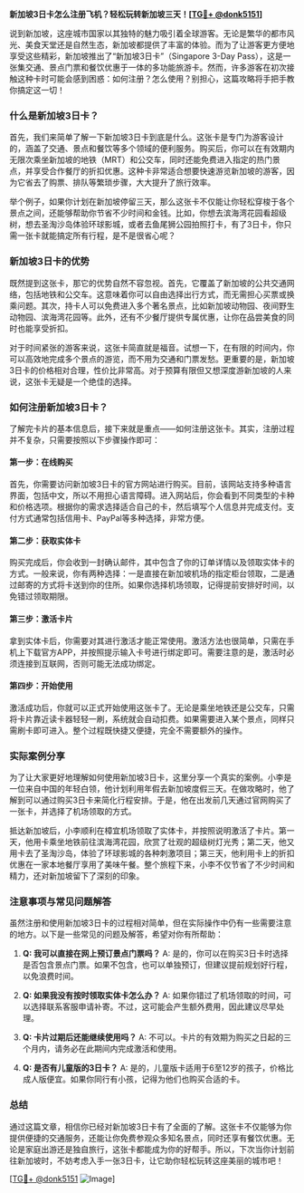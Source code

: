 **新加坡3日卡怎么注册飞机？轻松玩转新加坡三天！[[TG💪+ @donk5151](https://t.me/s/donk5151)]**

说到新加坡，这座城市国家以其独特的魅力吸引着全球游客。无论是繁华的都市风光、美食天堂还是自然生态，新加坡都提供了丰富的体验。而为了让游客更方便地享受这些精彩，新加坡推出了“新加坡3日卡”（Singapore 3-Day Pass），这是一张集交通、景点门票和餐饮优惠于一体的多功能旅游卡。然而，许多游客在初次接触这种卡时可能会感到困惑：如何注册？怎么使用？别担心，这篇攻略将手把手教你搞定这一切！

### 什么是新加坡3日卡？

首先，我们来简单了解一下新加坡3日卡到底是什么。这张卡是专门为游客设计的，涵盖了交通、景点和餐饮等多个领域的便利服务。购买后，你可以在有效期内无限次乘坐新加坡的地铁（MRT）和公交车，同时还能免费进入指定的热门景点，并享受合作餐厅的折扣优惠。这种卡非常适合想要快速游览新加坡的游客，因为它省去了购票、排队等繁琐步骤，大大提升了旅行效率。

举个例子，如果你计划在新加坡停留三天，那么这张卡不仅能让你轻松穿梭于各个景点之间，还能够帮助你节省不少时间和金钱。比如，你想去滨海湾花园看超级树，想去圣淘沙岛体验环球影城，或者去鱼尾狮公园拍照打卡，有了3日卡，你只需一张卡就能搞定所有行程，是不是很省心呢？

### 新加坡3日卡的优势

既然提到这张卡，那它的优势自然不容忽视。首先，它覆盖了新加坡的公共交通网络，包括地铁和公交车。这意味着你可以自由选择出行方式，而无需担心买票或换乘问题。其次，持卡人可以免费进入多个著名景点，比如新加坡动物园、夜间野生动物园、滨海湾花园等。此外，还有不少餐厅提供专属优惠，让你在品尝美食的同时也能享受折扣。

对于时间紧张的游客来说，这张卡简直就是福音。试想一下，在有限的时间内，你可以高效地完成多个景点的游览，而不用为交通和门票发愁。更重要的是，新加坡3日卡的价格相对合理，性价比非常高。对于预算有限但又想深度游新加坡的人来说，这张卡无疑是一个绝佳的选择。

### 如何注册新加坡3日卡？

了解完卡片的基本信息后，接下来就是重点——如何注册这张卡。其实，注册过程并不复杂，只需要按照以下步骤操作即可：

#### 第一步：在线购买

首先，你需要访问新加坡3日卡的官方网站进行购买。目前，该网站支持多种语言界面，包括中文，所以不用担心语言障碍。进入网站后，你会看到不同类型的卡种和价格选项。根据你的需求选择适合自己的卡，然后填写个人信息并完成支付。支付方式通常包括信用卡、PayPal等多种选择，非常方便。

#### 第二步：获取实体卡

购买完成后，你会收到一封确认邮件，其中包含了你的订单详情以及领取实体卡的方式。一般来说，你有两种选择：一是直接在新加坡机场的指定柜台领取，二是通过邮寄的方式将卡送到你的住所。如果你选择机场领取，记得提前安排好时间，以免错过领取期限。

#### 第三步：激活卡片

拿到实体卡后，你需要对其进行激活才能正常使用。激活方法也很简单，只需在手机上下载官方APP，并按照提示输入卡号进行绑定即可。需要注意的是，激活时必须连接到互联网，否则可能无法成功绑定。

#### 第四步：开始使用

激活成功后，你就可以正式开始使用这张卡了。无论是乘坐地铁还是公交车，只需将卡片靠近读卡器轻轻一刷，系统就会自动扣费。如果需要进入某个景点，同样只需刷卡即可进入。整个过程既快捷又便捷，完全不需要额外的操作。

### 实际案例分享

为了让大家更好地理解如何使用新加坡3日卡，这里分享一个真实的案例。小李是一位来自中国的年轻白领，他计划利用年假去新加坡度假三天。在做攻略时，他了解到可以通过购买3日卡来简化行程安排。于是，他在出发前几天通过官网购买了一张卡，并选择了机场领取的方式。

抵达新加坡后，小李顺利在樟宜机场领取了实体卡，并按照说明激活了卡片。第一天，他用卡乘坐地铁前往滨海湾花园，欣赏了壮观的超级树灯光秀；第二天，他又用卡去了圣淘沙岛，体验了环球影城的各种刺激项目；第三天，他利用卡上的折扣优惠在一家本地餐厅享用了美味午餐。整个旅程下来，小李不仅节省了不少时间和精力，还对新加坡留下了深刻的印象。

### 注意事项与常见问题解答

虽然注册和使用新加坡3日卡的过程相对简单，但在实际操作中仍有一些需要注意的地方。以下是一些常见的问题及解答，希望对你有所帮助：

1. **Q: 我可以直接在网上预订景点门票吗？**
   A: 是的，你可以在购买3日卡时选择是否包含景点门票。如果不包含，也可以单独预订，但建议提前规划好行程，以免浪费时间。

2. **Q: 如果我没有按时领取实体卡怎么办？**
   A: 如果你错过了机场领取的时间，可以选择联系客服申请补寄。不过，这可能会产生额外费用，因此建议尽早处理。

3. **Q: 卡片过期后还能继续使用吗？**
   A: 不可以。卡片的有效期为购买之日起的三个月内，请务必在此期间内完成激活和使用。

4. **Q: 是否有儿童版的3日卡？**
   A: 是的，儿童版卡适用于6至12岁的孩子，价格比成人版便宜。如果你同行有小孩，记得为他们也购买合适的卡。

### 总结

通过这篇文章，相信你已经对新加坡3日卡有了全面的了解。这张卡不仅能够为你提供便捷的交通服务，还能让你免费参观众多知名景点，同时还享有餐饮优惠。无论是家庭出游还是独自旅行，这张卡都能成为你的好帮手。所以，下次当你计划前往新加坡时，不妨考虑入手一张3日卡，让它助你轻松玩转这座美丽的城市吧！

[[TG💪+ @donk5151](https://t.me/s/donk5151) ![Image](https://i.postimg.cc/rwNCRYN7/Snipaste-2025-04-30-17-27-05.png)]